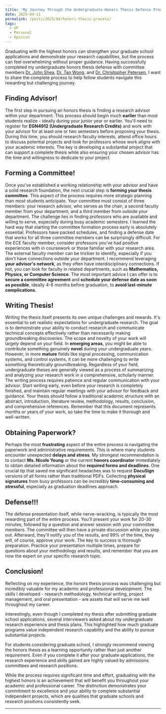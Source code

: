 ```yaml
---
title: 'My Journey Through the Undergraduate Honors Thesis Defense Process'
date: 2025-04-11
permalink: /posts/2025/04/honors-thesis-process/
tags:
  - UF
  - Personal
  - Opinion
---
```


Graduating with the highest honors can strengthen your graduate school applications and demonstrate your research capabilities, but the process can feel overwhelming without proper guidance. 
Having successfully completed my undergraduate honors thesis defense with committee members [Dr. John Shea](https://www.ece.ufl.edu/people/faculty/john-m-shea/), [Dr. Tan Wong](https://www.ece.ufl.edu/people/faculty/tan-wong/), 
and [Dr. Christopher Petersen](https://mae.ufl.edu/people/name/christopher-petersen/), 
I want to share the complete process to help fellow students navigate this rewarding but challenging journey. <br>

## Finding Advisor!

The first step in pursuing an honors thesis is finding a research advisor within your department. This process should begin much **earlier** than most students realize - ideally during your junior year or earlier. 
You'll need to register for **EGN4912 (Undergraduate Research Credits)** and work with your advisor for at least one or two semesters before proposing your thesis. 
During this time, you should research faculty interests, attend office hours to discuss potential projects and look for professors whose work aligns with your academic interests. 
The key is developing a substantial project that can support a complete thesis while also ensuring your chosen advisor has the time and willingness to dedicate to your project. <br>

## Forming a Committee!

Once you've established a working relationship with your advisor and have a solid research foundation, the next crucial step is **forming your thesis committee**. 
This aspect of the process requires more strategic planning than most students anticipate. 
Your committee must consist of three members: your research advisor, who serves as the chair; a second faculty member from your department; and a third member from outside your department. 
The challenge lies in finding professors who are available and willing to serve, especially during busy academic semesters.
I learned the hard way that starting the committee formation process early is absolutely essential. Professors have packed schedules, 
and finding a defense date that works for all three committee members can be surprisingly difficult. 
For the ECE faculty member, consider professors you've had positive experiences with in coursework or those familiar with your research area. 
The external faculty member can be trickier to identify, especially if you don't have connections outside your department. 
I recommend leveraging **your advisor's network**, as they often have interdisciplinary connections. If not, you can look for faculty in related departments, 
such as **Mathematics, Physics, or Computer Science**. The most important advice I can offer is to **secure a committee agreement** and **schedule your defense date as soon as possible**, 
ideally 4-6 months before graduation, to **avoid last-minute complications**. <br> 

## Writing Thesis!

Writing the thesis itself presents its own unique challenges and rewards. It's essential to set realistic expectations for undergraduate research. 
The goal is to demonstrate your ability to conduct research and communicate technical concepts effectively rather than necessarily making groundbreaking discoveries. 
The scope and novelty of your work will largely depend on your field. In **emerging areas**, you might be able to contribute something genuinely **novel** during your undergraduate years. 
However, in more **mature** fields like signal processing, communication systems, and control systems, it can be more challenging to write something theoretically groundbreaking. 
Regardless of your field, undergraduate theses are generally viewed as a process of summarizing and analyzing your research work in a comprehensive, scholarly manner.
The writing process requires patience and regular communication with your advisor. Start writing early, 
even before your research is completely finished, and maintain regular meetings with your advisor for feedback and guidance. 
Your thesis should follow a traditional academic structure with an abstract, introduction, literature review, methodology, results, conclusion, 
and comprehensive references. Remember that this document represents months or years of your work, so take the time to make it thorough and well-written. <br> 

## Obtaining Paperwork?

Perhaps the most **frustrating** aspect of the entire process is navigating the paperwork and administrative requirements. This is where many students encounter unexpected **delays and stress**. 
My strongest recommendation is to contact **Ms. Nicole Young** or the current **honors coordinator** immediately to obtain detailed information about the **required forms and deadlines**. 
One crucial tip that saved me significant headaches was to request **DocuSign** versions of all forms rather than traditional PDFs. 
Collecting **physical signatures** from busy professors can be incredibly **time-consuming and stressful**, especially as graduation deadlines approach. <br>

## Defense!!!

The defense presentation itself, while nerve-wracking, is typically the most rewarding part of the entire process. You'll present your work for 20-30 minutes, followed by a question and answer session with your committee members. 
The committee will then have a private discussion while you step out. Afterward, they'll notify you of the results, and 99% of the time, they will, of course, approve your work. 
The key to success is thorough preparation. Practice your presentation multiple times, prepare for questions about your methodology and results, and remember that you are now the expert on your specific research topic. <br>

## Conclusion!

Reflecting on my experience, the honors thesis process was challenging but incredibly valuable for my academic and professional development. 
The skills I developed - research methodology, technical writing, project management, and oral presentation - are assets that will serve me well throughout my career. <br>

Interestingly, even though I completed my thesis after submitting graduate school applications, several interviewers asked about my undergraduate research experience and thesis plans. 
This highlighted how much graduate programs value independent research capability and the ability to pursue substantial projects. <br>

For students considering graduate school, I strongly recommend viewing the honors thesis as a learning opportunity rather than just another requirement. 
Even if you complete it after your graduate applications, the research experience and skills gained are highly valued by admissions committees and research positions. <br>

While the process requires significant time and effort, graduating with the highest honors is an achievement that will benefit you throughout your academic and professional career. 
The distinction demonstrates your commitment to excellence and your ability to complete substantial independent projects, which are qualities that graduate schools and research positions consistently seek. <br>

------